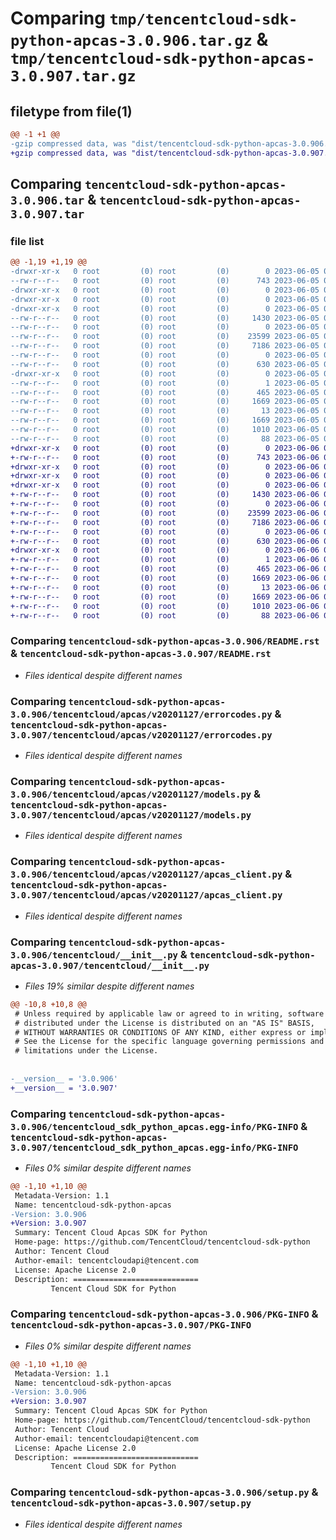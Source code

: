 # Comparing `tmp/tencentcloud-sdk-python-apcas-3.0.906.tar.gz` & `tmp/tencentcloud-sdk-python-apcas-3.0.907.tar.gz`

## filetype from file(1)

```diff
@@ -1 +1 @@
-gzip compressed data, was "dist/tencentcloud-sdk-python-apcas-3.0.906.tar", last modified: Mon Jun  5 00:26:03 2023, max compression
+gzip compressed data, was "dist/tencentcloud-sdk-python-apcas-3.0.907.tar", last modified: Tue Jun  6 02:18:10 2023, max compression
```

## Comparing `tencentcloud-sdk-python-apcas-3.0.906.tar` & `tencentcloud-sdk-python-apcas-3.0.907.tar`

### file list

```diff
@@ -1,19 +1,19 @@
-drwxr-xr-x   0 root         (0) root         (0)        0 2023-06-05 00:26:03.000000 tencentcloud-sdk-python-apcas-3.0.906/
--rw-r--r--   0 root         (0) root         (0)      743 2023-06-05 00:26:03.000000 tencentcloud-sdk-python-apcas-3.0.906/README.rst
-drwxr-xr-x   0 root         (0) root         (0)        0 2023-06-05 00:26:03.000000 tencentcloud-sdk-python-apcas-3.0.906/tencentcloud/
-drwxr-xr-x   0 root         (0) root         (0)        0 2023-06-05 00:26:03.000000 tencentcloud-sdk-python-apcas-3.0.906/tencentcloud/apcas/
-drwxr-xr-x   0 root         (0) root         (0)        0 2023-06-05 00:26:03.000000 tencentcloud-sdk-python-apcas-3.0.906/tencentcloud/apcas/v20201127/
--rw-r--r--   0 root         (0) root         (0)     1430 2023-06-05 00:26:03.000000 tencentcloud-sdk-python-apcas-3.0.906/tencentcloud/apcas/v20201127/errorcodes.py
--rw-r--r--   0 root         (0) root         (0)        0 2023-06-05 00:26:03.000000 tencentcloud-sdk-python-apcas-3.0.906/tencentcloud/apcas/v20201127/__init__.py
--rw-r--r--   0 root         (0) root         (0)    23599 2023-06-05 00:26:03.000000 tencentcloud-sdk-python-apcas-3.0.906/tencentcloud/apcas/v20201127/models.py
--rw-r--r--   0 root         (0) root         (0)     7186 2023-06-05 00:26:03.000000 tencentcloud-sdk-python-apcas-3.0.906/tencentcloud/apcas/v20201127/apcas_client.py
--rw-r--r--   0 root         (0) root         (0)        0 2023-06-05 00:26:03.000000 tencentcloud-sdk-python-apcas-3.0.906/tencentcloud/apcas/__init__.py
--rw-r--r--   0 root         (0) root         (0)      630 2023-06-05 00:26:03.000000 tencentcloud-sdk-python-apcas-3.0.906/tencentcloud/__init__.py
-drwxr-xr-x   0 root         (0) root         (0)        0 2023-06-05 00:26:03.000000 tencentcloud-sdk-python-apcas-3.0.906/tencentcloud_sdk_python_apcas.egg-info/
--rw-r--r--   0 root         (0) root         (0)        1 2023-06-05 00:26:03.000000 tencentcloud-sdk-python-apcas-3.0.906/tencentcloud_sdk_python_apcas.egg-info/dependency_links.txt
--rw-r--r--   0 root         (0) root         (0)      465 2023-06-05 00:26:03.000000 tencentcloud-sdk-python-apcas-3.0.906/tencentcloud_sdk_python_apcas.egg-info/SOURCES.txt
--rw-r--r--   0 root         (0) root         (0)     1669 2023-06-05 00:26:03.000000 tencentcloud-sdk-python-apcas-3.0.906/tencentcloud_sdk_python_apcas.egg-info/PKG-INFO
--rw-r--r--   0 root         (0) root         (0)       13 2023-06-05 00:26:03.000000 tencentcloud-sdk-python-apcas-3.0.906/tencentcloud_sdk_python_apcas.egg-info/top_level.txt
--rw-r--r--   0 root         (0) root         (0)     1669 2023-06-05 00:26:03.000000 tencentcloud-sdk-python-apcas-3.0.906/PKG-INFO
--rw-r--r--   0 root         (0) root         (0)     1010 2023-06-05 00:26:03.000000 tencentcloud-sdk-python-apcas-3.0.906/setup.py
--rw-r--r--   0 root         (0) root         (0)       88 2023-06-05 00:26:03.000000 tencentcloud-sdk-python-apcas-3.0.906/setup.cfg
+drwxr-xr-x   0 root         (0) root         (0)        0 2023-06-06 02:18:10.000000 tencentcloud-sdk-python-apcas-3.0.907/
+-rw-r--r--   0 root         (0) root         (0)      743 2023-06-06 02:18:10.000000 tencentcloud-sdk-python-apcas-3.0.907/README.rst
+drwxr-xr-x   0 root         (0) root         (0)        0 2023-06-06 02:18:10.000000 tencentcloud-sdk-python-apcas-3.0.907/tencentcloud/
+drwxr-xr-x   0 root         (0) root         (0)        0 2023-06-06 02:18:10.000000 tencentcloud-sdk-python-apcas-3.0.907/tencentcloud/apcas/
+drwxr-xr-x   0 root         (0) root         (0)        0 2023-06-06 02:18:10.000000 tencentcloud-sdk-python-apcas-3.0.907/tencentcloud/apcas/v20201127/
+-rw-r--r--   0 root         (0) root         (0)     1430 2023-06-06 02:18:10.000000 tencentcloud-sdk-python-apcas-3.0.907/tencentcloud/apcas/v20201127/errorcodes.py
+-rw-r--r--   0 root         (0) root         (0)        0 2023-06-06 02:18:10.000000 tencentcloud-sdk-python-apcas-3.0.907/tencentcloud/apcas/v20201127/__init__.py
+-rw-r--r--   0 root         (0) root         (0)    23599 2023-06-06 02:18:10.000000 tencentcloud-sdk-python-apcas-3.0.907/tencentcloud/apcas/v20201127/models.py
+-rw-r--r--   0 root         (0) root         (0)     7186 2023-06-06 02:18:10.000000 tencentcloud-sdk-python-apcas-3.0.907/tencentcloud/apcas/v20201127/apcas_client.py
+-rw-r--r--   0 root         (0) root         (0)        0 2023-06-06 02:18:10.000000 tencentcloud-sdk-python-apcas-3.0.907/tencentcloud/apcas/__init__.py
+-rw-r--r--   0 root         (0) root         (0)      630 2023-06-06 02:18:10.000000 tencentcloud-sdk-python-apcas-3.0.907/tencentcloud/__init__.py
+drwxr-xr-x   0 root         (0) root         (0)        0 2023-06-06 02:18:10.000000 tencentcloud-sdk-python-apcas-3.0.907/tencentcloud_sdk_python_apcas.egg-info/
+-rw-r--r--   0 root         (0) root         (0)        1 2023-06-06 02:18:10.000000 tencentcloud-sdk-python-apcas-3.0.907/tencentcloud_sdk_python_apcas.egg-info/dependency_links.txt
+-rw-r--r--   0 root         (0) root         (0)      465 2023-06-06 02:18:10.000000 tencentcloud-sdk-python-apcas-3.0.907/tencentcloud_sdk_python_apcas.egg-info/SOURCES.txt
+-rw-r--r--   0 root         (0) root         (0)     1669 2023-06-06 02:18:10.000000 tencentcloud-sdk-python-apcas-3.0.907/tencentcloud_sdk_python_apcas.egg-info/PKG-INFO
+-rw-r--r--   0 root         (0) root         (0)       13 2023-06-06 02:18:10.000000 tencentcloud-sdk-python-apcas-3.0.907/tencentcloud_sdk_python_apcas.egg-info/top_level.txt
+-rw-r--r--   0 root         (0) root         (0)     1669 2023-06-06 02:18:10.000000 tencentcloud-sdk-python-apcas-3.0.907/PKG-INFO
+-rw-r--r--   0 root         (0) root         (0)     1010 2023-06-06 02:18:10.000000 tencentcloud-sdk-python-apcas-3.0.907/setup.py
+-rw-r--r--   0 root         (0) root         (0)       88 2023-06-06 02:18:10.000000 tencentcloud-sdk-python-apcas-3.0.907/setup.cfg
```

### Comparing `tencentcloud-sdk-python-apcas-3.0.906/README.rst` & `tencentcloud-sdk-python-apcas-3.0.907/README.rst`

 * *Files identical despite different names*

### Comparing `tencentcloud-sdk-python-apcas-3.0.906/tencentcloud/apcas/v20201127/errorcodes.py` & `tencentcloud-sdk-python-apcas-3.0.907/tencentcloud/apcas/v20201127/errorcodes.py`

 * *Files identical despite different names*

### Comparing `tencentcloud-sdk-python-apcas-3.0.906/tencentcloud/apcas/v20201127/models.py` & `tencentcloud-sdk-python-apcas-3.0.907/tencentcloud/apcas/v20201127/models.py`

 * *Files identical despite different names*

### Comparing `tencentcloud-sdk-python-apcas-3.0.906/tencentcloud/apcas/v20201127/apcas_client.py` & `tencentcloud-sdk-python-apcas-3.0.907/tencentcloud/apcas/v20201127/apcas_client.py`

 * *Files identical despite different names*

### Comparing `tencentcloud-sdk-python-apcas-3.0.906/tencentcloud/__init__.py` & `tencentcloud-sdk-python-apcas-3.0.907/tencentcloud/__init__.py`

 * *Files 19% similar despite different names*

```diff
@@ -10,8 +10,8 @@
 # Unless required by applicable law or agreed to in writing, software
 # distributed under the License is distributed on an "AS IS" BASIS,
 # WITHOUT WARRANTIES OR CONDITIONS OF ANY KIND, either express or implied.
 # See the License for the specific language governing permissions and
 # limitations under the License.
 
 
-__version__ = '3.0.906'
+__version__ = '3.0.907'
```

### Comparing `tencentcloud-sdk-python-apcas-3.0.906/tencentcloud_sdk_python_apcas.egg-info/PKG-INFO` & `tencentcloud-sdk-python-apcas-3.0.907/tencentcloud_sdk_python_apcas.egg-info/PKG-INFO`

 * *Files 0% similar despite different names*

```diff
@@ -1,10 +1,10 @@
 Metadata-Version: 1.1
 Name: tencentcloud-sdk-python-apcas
-Version: 3.0.906
+Version: 3.0.907
 Summary: Tencent Cloud Apcas SDK for Python
 Home-page: https://github.com/TencentCloud/tencentcloud-sdk-python
 Author: Tencent Cloud
 Author-email: tencentcloudapi@tencent.com
 License: Apache License 2.0
 Description: ============================
         Tencent Cloud SDK for Python
```

### Comparing `tencentcloud-sdk-python-apcas-3.0.906/PKG-INFO` & `tencentcloud-sdk-python-apcas-3.0.907/PKG-INFO`

 * *Files 0% similar despite different names*

```diff
@@ -1,10 +1,10 @@
 Metadata-Version: 1.1
 Name: tencentcloud-sdk-python-apcas
-Version: 3.0.906
+Version: 3.0.907
 Summary: Tencent Cloud Apcas SDK for Python
 Home-page: https://github.com/TencentCloud/tencentcloud-sdk-python
 Author: Tencent Cloud
 Author-email: tencentcloudapi@tencent.com
 License: Apache License 2.0
 Description: ============================
         Tencent Cloud SDK for Python
```

### Comparing `tencentcloud-sdk-python-apcas-3.0.906/setup.py` & `tencentcloud-sdk-python-apcas-3.0.907/setup.py`

 * *Files identical despite different names*

